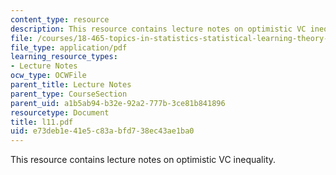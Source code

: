 ```yaml
---
content_type: resource
description: This resource contains lecture notes on optimistic VC inequality.
file: /courses/18-465-topics-in-statistics-statistical-learning-theory-spring-2007/e73deb1e41e5c83abfd738ec43ae1ba0_l11.pdf
file_type: application/pdf
learning_resource_types:
- Lecture Notes
ocw_type: OCWFile
parent_title: Lecture Notes
parent_type: CourseSection
parent_uid: a1b5ab94-b32e-92a2-777b-3ce81b841896
resourcetype: Document
title: l11.pdf
uid: e73deb1e-41e5-c83a-bfd7-38ec43ae1ba0
---
```

This resource contains lecture notes on optimistic VC inequality.

